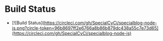 # Build Status 
  * [![Build Status](https://circleci.com/gh/SpecialCyCi/specialblog-node-js.png?circle-token=96b8697ff2e6766a8b86b879dc438a55c7e73d65](https://circleci.com/gh/SpecialCyCi/specialblog-node-js)
